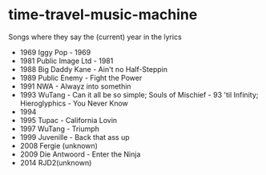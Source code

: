 # time-travel-music-machine
Songs where they say the (current) year in the lyrics

- 1969 Iggy Pop - 1969
- 1981 Public Image Ltd - 1981
- 1988 Big Daddy Kane - Ain't no Half-Steppin
- 1989 Public Enemy - Fight the Power
- 1991 NWA - Alwayz into somethin
- 1993 WuTang - Can it all be so simple; Souls of Mischief - 93 'til Infinity; Hieroglyphics - You Never Know
- 1994
- 1995 Tupac - California Lovin
- 1997 WuTang - Triumph
- 1999 Juvenille - Back that ass up
- 2008 Fergie (unknown)
- 2009  Die Antwoord - Enter the Ninja
- 2014 RJD2(unknown)

